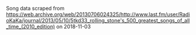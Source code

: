 Song data scraped from
https://web.archive.org/web/20130706024325/http://www.last.fm/user/RadioKaKa/journal/2013/05/10/5tkd33_rolling_stone's_500_greatest_songs_of_all_time_(2010_edition)
on 2018-11-03
